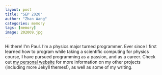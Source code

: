 ```yaml
---
layout: post
title: "SEP 2020"
author: "Zhan Wang"
categories: memory
tags: [memory]
image: 202009.jpg
---
```


Hi there! I'm Paul. I’m a physics major turned programmer. Ever since I first learned how to program while taking a scientific computing for physics course, I have pursued programming as a passion, and as a career. Check out [my personal website](https://www.lenpaul.com/) for more information on my other projects (including more Jekyll themes!), as well as some of my writing.
